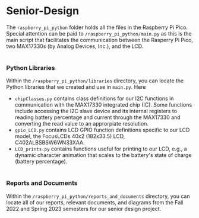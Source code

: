 # Senior-Design
The ```raspberry_pi_python``` folder holds all the files in the Raspberry Pi Pico.
Special attention can be paid to ```/raspberry_pi_python/main.py``` as this is the main script that facilitates the communication between the Rasperry Pi Pico, two MAX17330s (by Analog Devices, Inc.), and the LCD.<br><br>

### Python Libraries
Within the ```/raspberry_pi_python/libraries``` directory, you can locate the Python libraries that we created and use in ```main.py```. Here 
- ```chipClasses.py``` contains class definitions for our I2C functions in communication with the MAX17330 integrated chip (IC). Some functions include accessing the I2C slave device and its internal registers to reading battery percentage and current through the MAX17330 and converting the read value to an approrpiate resolution.
- ```gpio_LCD.py``` contains LCD GPIO function definitions specific to our LCD model, the FocusLCDs 40x2 (182x33.5) LCD, C402ALBSBSW6WN33XAA.
- ```LCD_prints.py``` contains functions useful for printing to our LCD, e.g., a dynamic character animation that scales to the battery's state of charge (battery percentage).<br><br>

### Reports and Documents
Within the ```/raspberry_pi_python/reports_and_documents``` directory, you can locate all of our reports, relevant documents, and diagrams from the Fall 2022 and Spring 2023 semesters for our senior design project.